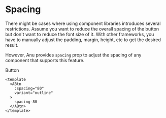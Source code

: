 # Spacing

There might be cases where using component libraries introduces several restrictions. Assume you want to reduce the overall spacing of the button but don't want to reduce the font size of it. With other frameworks, you have to manually adjust the padding, margin, height, etc to get the desired result.

However, Anu provides `spacing` prop to adjust the spacing of any component that supports this feature.

<ABtn :spacing="80" variant="outline">Button</ABtn>

```vue{3}
<template
  <ABtn
    :spacing="80"
    variant="outline"
  >
    spacing-80
  </ABtn>
</template>
```
